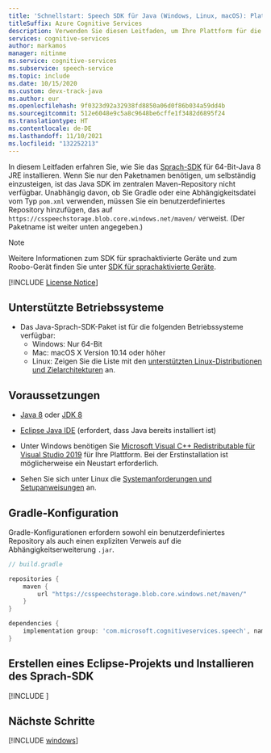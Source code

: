 ```yaml
---
title: 'Schnellstart: Speech SDK für Java (Windows, Linux, macOS): Plattformeinrichtung – Speech-Dienst'
titleSuffix: Azure Cognitive Services
description: Verwenden Sie diesen Leitfaden, um Ihre Plattform für die Verwendung von Java (Windows, Linux, macOS) mit dem Speech Service SDK einzurichten.
services: cognitive-services
author: markamos
manager: nitinme
ms.service: cognitive-services
ms.subservice: speech-service
ms.topic: include
ms.date: 10/15/2020
ms.custom: devx-track-java
ms.author: eur
ms.openlocfilehash: 9f0323d92a32938fd8850a06d0f86b034a59dd4b
ms.sourcegitcommit: 512e6048e9c5a8c9648be6cffe1f3482d6895f24
ms.translationtype: HT
ms.contentlocale: de-DE
ms.lasthandoff: 11/10/2021
ms.locfileid: "132252213"
---
```

In diesem Leitfaden erfahren Sie, wie Sie das [Sprach-SDK](~/articles/cognitive-services/speech-service/speech-sdk.md) für 64-Bit-Java 8 JRE installieren. Wenn Sie nur den Paketnamen benötigen, um selbständig einzusteigen, ist das Java SDK im zentralen Maven-Repository nicht verfügbar. Unabhängig davon, ob Sie Gradle oder eine Abhängigkeitsdatei vom Typ `pom.xml` verwenden, müssen Sie ein benutzerdefiniertes Repository hinzufügen, das auf `https://csspeechstorage.blob.core.windows.net/maven/` verweist. (Der Paketname ist weiter unten angegeben.)

> [!NOTE]
> Weitere Informationen zum SDK für sprachaktivierte Geräte und zum Roobo-Gerät finden Sie unter [SDK für sprachaktivierte Geräte](~/articles/cognitive-services/speech-service/speech-devices-sdk.md).

[!INCLUDE [License Notice](~/includes/cognitive-services-speech-service-license-notice.md)]

## <a name="supported-operating-systems"></a>Unterstützte Betriebssysteme

- Das Java-Sprach-SDK-Paket ist für die folgenden Betriebssysteme verfügbar:
  - Windows: Nur 64-Bit
  - Mac: macOS X Version 10.14 oder höher
  - Linux: Zeigen Sie die Liste mit den [unterstützten Linux-Distributionen und Zielarchitekturen](~/articles/cognitive-services/speech-service/speech-sdk.md) an.

## <a name="prerequisites"></a>Voraussetzungen

- [Java 8](https://www.oracle.com/technetwork/java/javase/downloads/jre8-downloads-2133155.html) oder [JDK 8](https://www.oracle.com/technetwork/java/javase/downloads/index.html)

- [Eclipse Java IDE](https://www.eclipse.org/downloads/) (erfordert, dass Java bereits installiert ist)

- Unter Windows benötigen Sie [Microsoft Visual C++ Redistributable für Visual Studio 2019](https://support.microsoft.com/topic/the-latest-supported-visual-c-downloads-2647da03-1eea-4433-9aff-95f26a218cc0) für Ihre Plattform. Bei der Erstinstallation ist möglicherweise ein Neustart erforderlich.

- Sehen Sie sich unter Linux die [Systemanforderungen und Setupanweisungen](~/articles/cognitive-services/speech-service/speech-sdk.md#get-the-speech-sdk) an.

## <a name="gradle-config"></a>Gradle-Konfiguration

Gradle-Konfigurationen erfordern sowohl ein benutzerdefiniertes Repository als auch einen expliziten Verweis auf die Abhängigkeitserweiterung `.jar`.

```groovy
// build.gradle

repositories {
    maven {
        url "https://csspeechstorage.blob.core.windows.net/maven/"
    }
}

dependencies {
    implementation group: 'com.microsoft.cognitiveservices.speech', name: 'client-sdk', version: "1.18.0", ext: "jar"
}
```

## <a name="create-an-eclipse-project-and-install-the-speech-sdk"></a>Erstellen eines Eclipse-Projekts und Installieren des Sprach-SDK

[!INCLUDE [](~/includes/cognitive-services-speech-service-quickstart-java-create-proj.md)]

## <a name="next-steps"></a>Nächste Schritte

[!INCLUDE [windows](../quickstart-list.md)]
